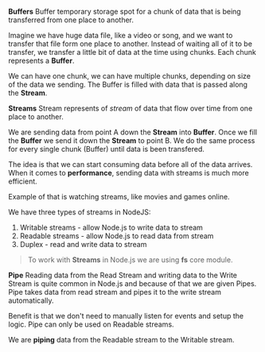 
**Buffers**
Buffer temporary storage spot for a chunk of data that is being transferred from one place to another.

Imagine we have huge data file, like a video or song, and we want to transfer that file form 
one place to another. Instead of waiting all of it to be transfer, we transfer a little bit
of data at the time using chunks. Each chunk represents a **Buffer**.

We can have one chunk, we can have multiple chunks, depending on size of the data we sending.
The Buffer is filled with data that is passed along the **Stream**.

**Streams**
Stream represents of *stream* of data that flow over time from one place to another.

We are sending data from point A down the **Stream** into **Buffer**. 
Once we fill the **Buffer** we send it down the **Stream** to point B. 
We do the same process for every single chunk (Buffer) until data is been transfered.

The idea is that we can start consuming data before all of the data arrives.
When it comes to __performance__, sending data with streams is much more efficient.

Example of that is watching streams, like movies and games online.

We have three types of streams in NodeJS:
1. Writable streams - allow Node.js to write data to stream
2. Readable streams - allow Node.js to read data from stream
3. Duplex - read and write data to stream

> To work with **Streams** in Node.js we are using **fs** core module.

**Pipe**
Reading data from the Read Stream and writing data to the Write Stream is quite common in Node.js and
because of that we are given Pipes.
Pipe takes data from read stream and pipes it to the write stream automatically.

Benefit is that we don't need to manually listen for events and setup the logic.
Pipe can only be used on Readable streams.

We are **piping** data from the Readable stream to the Writable stream.

